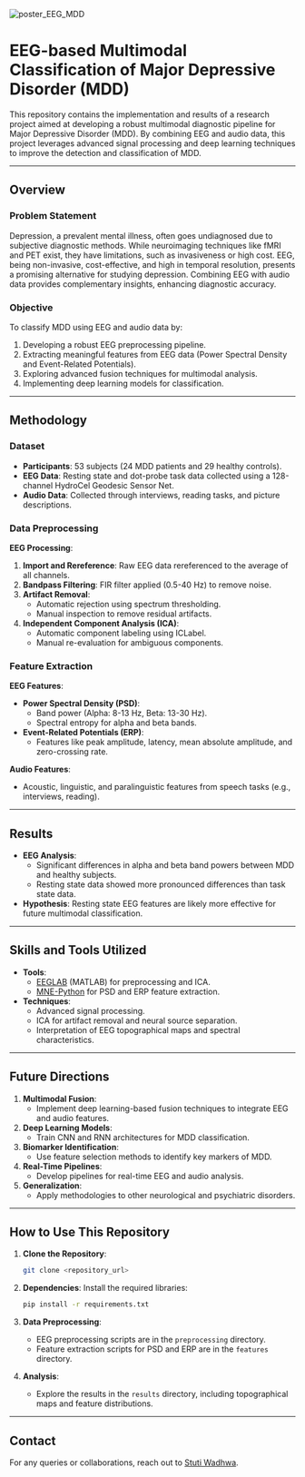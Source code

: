 ![poster_EEG_MDD](https://github.com/user-attachments/assets/d3db1856-dc2b-4432-a31d-dacbe96eb412)

# EEG-based Multimodal Classification of Major Depressive Disorder (MDD)

This repository contains the implementation and results of a research project aimed at developing a robust multimodal diagnostic pipeline for Major Depressive Disorder (MDD). By combining EEG and audio data, this project leverages advanced signal processing and deep learning techniques to improve the detection and classification of MDD.

---

## Overview

### Problem Statement
Depression, a prevalent mental illness, often goes undiagnosed due to subjective diagnostic methods. While neuroimaging techniques like fMRI and PET exist, they have limitations, such as invasiveness or high cost. EEG, being non-invasive, cost-effective, and high in temporal resolution, presents a promising alternative for studying depression. Combining EEG with audio data provides complementary insights, enhancing diagnostic accuracy.

### Objective
To classify MDD using EEG and audio data by:
1. Developing a robust EEG preprocessing pipeline.
2. Extracting meaningful features from EEG data (Power Spectral Density and Event-Related Potentials).
3. Exploring advanced fusion techniques for multimodal analysis.
4. Implementing deep learning models for classification.

---

## Methodology

### Dataset
- **Participants**: 53 subjects (24 MDD patients and 29 healthy controls).
- **EEG Data**: Resting state and dot-probe task data collected using a 128-channel HydroCel Geodesic Sensor Net.
- **Audio Data**: Collected through interviews, reading tasks, and picture descriptions.

### Data Preprocessing
**EEG Processing**:
1. **Import and Rereference**: Raw EEG data rereferenced to the average of all channels.
2. **Bandpass Filtering**: FIR filter applied (0.5-40 Hz) to remove noise.
3. **Artifact Removal**:
   - Automatic rejection using spectrum thresholding.
   - Manual inspection to remove residual artifacts.
4. **Independent Component Analysis (ICA)**:
   - Automatic component labeling using ICLabel.
   - Manual re-evaluation for ambiguous components.

### Feature Extraction
**EEG Features**:
- **Power Spectral Density (PSD)**:
  - Band power (Alpha: 8-13 Hz, Beta: 13-30 Hz).
  - Spectral entropy for alpha and beta bands.
- **Event-Related Potentials (ERP)**:
  - Features like peak amplitude, latency, mean absolute amplitude, and zero-crossing rate.

**Audio Features**:
- Acoustic, linguistic, and paralinguistic features from speech tasks (e.g., interviews, reading).

---

## Results
- **EEG Analysis**:
  - Significant differences in alpha and beta band powers between MDD and healthy subjects.
  - Resting state data showed more pronounced differences than task state data.
- **Hypothesis**: Resting state EEG features are likely more effective for future multimodal classification.

---

## Skills and Tools Utilized
- **Tools**:
  - [EEGLAB](https://sccn.ucsd.edu/eeglab/index.php) (MATLAB) for preprocessing and ICA.
  - [MNE-Python](https://mne.tools/stable/index.html) for PSD and ERP feature extraction.
- **Techniques**:
  - Advanced signal processing.
  - ICA for artifact removal and neural source separation.
  - Interpretation of EEG topographical maps and spectral characteristics.

---

## Future Directions
1. **Multimodal Fusion**:
   - Implement deep learning-based fusion techniques to integrate EEG and audio features.
2. **Deep Learning Models**:
   - Train CNN and RNN architectures for MDD classification.
3. **Biomarker Identification**:
   - Use feature selection methods to identify key markers of MDD.
4. **Real-Time Pipelines**:
   - Develop pipelines for real-time EEG and audio analysis.
5. **Generalization**:
   - Apply methodologies to other neurological and psychiatric disorders.

---

## How to Use This Repository

1. **Clone the Repository**:
   ```bash
   git clone <repository_url>
   ```

2. **Dependencies**:
   Install the required libraries:
   ```bash
   pip install -r requirements.txt
   ```

3. **Data Preprocessing**:
   - EEG preprocessing scripts are in the `preprocessing` directory.
   - Feature extraction scripts for PSD and ERP are in the `features` directory.

4. **Analysis**:
   - Explore the results in the `results` directory, including topographical maps and feature distributions.

---



## Contact
For any queries or collaborations, reach out to [Stuti Wadhwa](mailto:stuti.wadhwa1@gmail.com).

